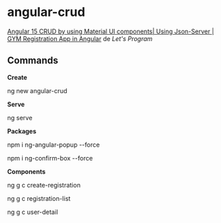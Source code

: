 # angular-crud

[Angular 15 CRUD by using Material UI components| Using Json-Server | GYM Registration App in Angular](https://www.youtube.com/watch?v=PdLpeXd5plc) de *Let's Program*

## Commands

**Create**

ng new angular-crud

**Serve**

ng serve

**Packages**

npm i ng-angular-popup --force

npm i ng-confirm-box --force

**Components**

ng g c create-registration

ng g c registration-list

ng g c user-detail